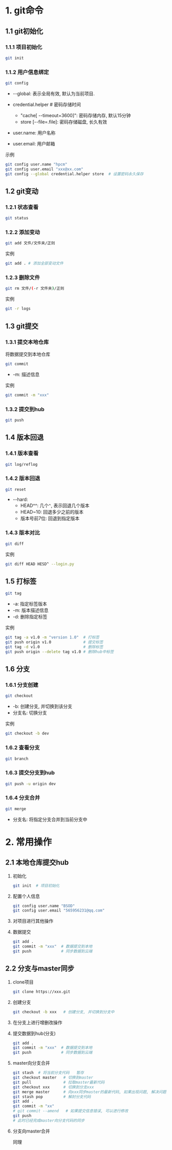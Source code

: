 # 1. git命令

## 1.1 git初始化

### 1.1.1 项目初始化

```bash
git init
```

### 1.1.2 用户信息绑定

```bash
git config
```

* --global: 表示全局有效, 默认为当前项目.

* credential.helper  # 密码存储时间
  * "cache[ --timeout=3600]": 密码存储内存,  默认15分钟
  * store [--file=.file]: 密码存储磁盘, 长久有效
* user.name: 用户名称
* user.email: 用户邮箱

示例

```bash
git config user.name "hpcm"
git config user.email "xxx@xx.com"
git config --global credential.helper store  # 设置密码永久保存
```

## 1.2 git变动

### 1.2.1 状态查看

```bash
git status
```

### 1.2.2 添加变动

```bash
git add 文件/文件夹/正则
```

实例

```bash
git add . # 添加全部变动文件
```

### 1.2.3 删除文件

```bash
git rm 文件/(-r 文件夹)/正则
```

实例

```bash
git -r logs
```

## 1.3 git提交

### 1.3.1 提交本地仓库

将数据提交到本地仓库

```bash
git commit
```

* -m: 描述信息

实例

```bash
git commit -m "xxx"
```

### 1.3.2 提交到hub

```bash
git push
```

## 1.4 版本回退

### 1.4.1 版本查看

```bash
git log/reflog
```

### 1.4.2 版本回退

```bash
git reset
```

* --hard:
  * HEAD^^: 几个`^`, 表示回退几个版本
  * HEAD~10: 回退多少之前的版本
  * 版本号前7位: 回退到指定版本

### 1.4.3 版本对比

```bash
git diff
```

实例

```bash
git diff HEAD HESD^ --login.py
```

## 1.5 打标签

```bash
git tag
```

* -a: 指定标签版本
* -m: 版本描述信息
* -d: 删除指定标签

实例

```bash
git tag -a v1.0 -m "version 1.0"  # 打标签
git push origin v1.0              # 提交标签
git tag -d v1.0                   # 删除标签
git push origin --delete tag v1.0 # 删除hub中标签
```

## 1.6 分支

###  1.6.1 分支创建

```bash
git checkout
```

* -b: 创建分支, 并切换到该分支
* 分支名: 切换分支

实例

```bash
git checkout -b dev
```



### 1.6.2 查看分支

```bash
git branch
```

### 1.6.3 提交分支到hub

```bash
git push -u origin dev
```

### 1.6.4 分支合并

```bash
git merge
```

* 分支名: 将指定分支合并到当前分支中

# 2. 常用操作

## 2.1 本地仓库提交hub

1. 初始化

   ```bash
   git init  # 项目初始化
   ```

2. 配置个人信息

   ```bash
   git config user.name "BSOD"
   git config user.email "565956231@qq.com"
   ```

3. 对项目进行其他操作

4. 数据提交

   ```bash
   git add .
   git commit -m "xxx"  # 数据提交到本地
   git push             # 同步数据到云端
   ```

## 2.2 分支与master同步

1. clone项目

   ```bash
   git clone https://xxx.git
   ```

2. 创建分支

   ```bash
   git checkout -b xxx   # 创建分支, 并切换到分支中
   ```

3. 在分支上进行增删改操作

4. 提交数据到hub(分支)

   ```bash
   git add .
   git commit -m "xxx"  # 数据提交到本地
   git push             # 同步数据到云端
   ```

5. master向分支合并

   ```bash
   git stash  # 将当前分支代码   暂存
   git checkout master   # 切换到master
   git pull              # 拉取master最新代码
   git checkout xxx      # 切换到分支xxx
   git merge master      # 向xxx同步master的最新代码, 如果出现问题, 解决问题, 然后重新merge,直至问题解决
   git stash pop         # 解封分支代码
   git add .
   git commit -m "xx"
   # git commit --amend   # 如果提交信息错误, 可以进行修改
   git push
   # 此时已经完成master向分支代码的同步
   ```

6. 分支向master合并

   同理

   